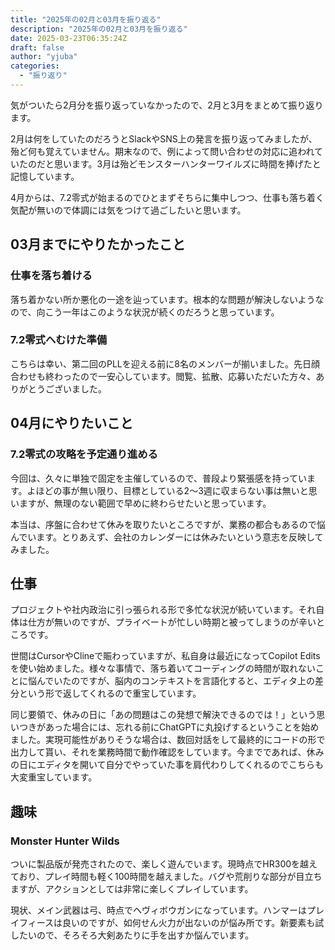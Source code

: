 ```yaml
---
title: "2025年の02月と03月を振り返る"
description: "2025年の02月と03月を振り返る"
date: 2025-03-23T06:35:24Z
draft: false
author: "yjuba"
categories:
  - "振り返り"
---
```


気がついたら2月分を振り返っていなかったので、2月と3月をまとめて振り返ります。

2月は何をしていたのだろうとSlackやSNS上の発言を振り返ってみましたが、殆ど何も覚えていません。期末なので、例によって問い合わせの対応に追われていたのだと思います。3月は殆どモンスターハンターワイルズに時間を捧げたと記憶しています。

4月からは、7.2零式が始まるのでひとまずそちらに集中しつつ、仕事も落ち着く気配が無いので体調には気をつけて過ごしたいと思います。

## 03月までにやりたかったこと

### 仕事を落ち着ける
落ち着かない所か悪化の一途を辿っています。根本的な問題が解決しないようなので、向こう一年はこのような状況が続くのだろうと思っています。

### 7.2零式へむけた準備
こちらは幸い、第二回のPLLを迎える前に8名のメンバーが揃いました。先日顔合わせも終わったので一安心しています。閲覧、拡散、応募いただいた方々、ありがとうございました。

## 04月にやりたいこと

### 7.2零式の攻略を予定通り進める
今回は、久々に単独で固定を主催しているので、普段より緊張感を持っています。よほどの事が無い限り、目標としている2～3週に収まらない事は無いと思いますが、無理のない範囲で早めに終わらせたいと思っています。

本当は、序盤に合わせて休みを取りたいところですが、業務の都合もあるので悩んでいます。とりあえず、会社のカレンダーには休みたいという意志を反映してみました。

## 仕事
プロジェクトや社内政治に引っ張られる形で多忙な状況が続いています。それ自体は仕方が無いのですが、プライベートが忙しい時期と被ってしまうのが辛いところです。

世間はCursorやClineで賑わっていますが、私自身は最近になってCopilot Editsを使い始めました。様々な事情で、落ち着いてコーディングの時間が取れないことに悩んでいたのですが、脳内のコンテキストを言語化すると、エディタ上の差分という形で返してくれるので重宝しています。

同じ要領で、休みの日に「あの問題はこの発想で解決できるのでは！」という思いつきがあった場合には、忘れる前にChatGPTに丸投げするということを始めました。実現可能性がありそうな場合は、数回対話をして最終的にコードの形で出力して貰い、それを業務時間で動作確認をしています。今までであれば、休みの日にエディタを開いて自分でやっていた事を肩代わりしてくれるのでこちらも大変重宝しています。

## 趣味

### Monster Hunter Wilds
ついに製品版が発売されたので、楽しく遊んでいます。現時点でHR300を越えており、プレイ時間も軽く100時間を越えました。バグや荒削りな部分が目立ちますが、アクションとしては非常に楽しくプレイしています。

現状、メイン武器は弓、時点でヘヴィボウガンになっています。ハンマーはプレイフィースは良いのですが、如何せん火力が出ないのが悩み所です。新要素も試したいので、そろそろ大剣あたりに手を出すか悩んでいます。
